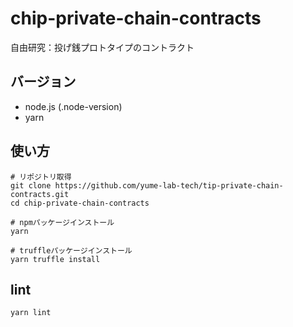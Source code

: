 # chip-private-chain-contracts
自由研究：投げ銭プロトタイプのコントラクト

## バージョン
* node.js (.node-version)
* yarn

## 使い方
```aidl
# リポジトリ取得
git clone https://github.com/yume-lab-tech/tip-private-chain-contracts.git
cd chip-private-chain-contracts

# npmパッケージインストール
yarn

# truffleパッケージインストール
yarn truffle install
```

## lint
`yarn lint`

